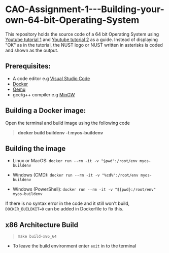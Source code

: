 # CAO-Assignment-1---Building-your-own-64-bit-Operating-System
This repository holds the source code of a 64 bit Operating System using [Youtube tutorial 1](https://youtu.be/FkrpUaGThTQ) and [Youtube tutorial 2](https://youtu.be/wz9CZBeXR6U) as a guide. Instead of displaying "OK" as in the tutorial, the NUST logo or NUST written in asterisks is coded and shown as the output.

## Prerequisites:
- A code editor e.g [Visual Studio Code](https://code.visualstudio.com/download) 
- [Docker](https://www.docker.com/products/docker-desktop)
- [Qemu](https://www.qemu.org/download/)
- gcc/g++ compiler e.g [MinGW](https://sourceforge.net/projects/mingw/)

## Building a Docker image:
Open the terminal and build image using the following code
>**docker build buildenv -t myos-buildenv**

## Building the image
- Linux or MacOS: `docker run --rm -it -v "$pwd":/root/env myos-buildenv`

- Windows (CMD): `docker run --rm -it -v "%cd%":/root/env myos-buildenv`

- Windows (PowerShell): `docker run --rm -it -v "${pwd}:/root/env" myos-buildenv`

If there is no syntax error in the code and it still won't build, `DOCKER_BUILDKIT=0` can be added in Dockerfile to fix this. 

## x86 Architecture Build
>`make build-x86_64`

- To leave the build environment enter `exit` in to the terminal


